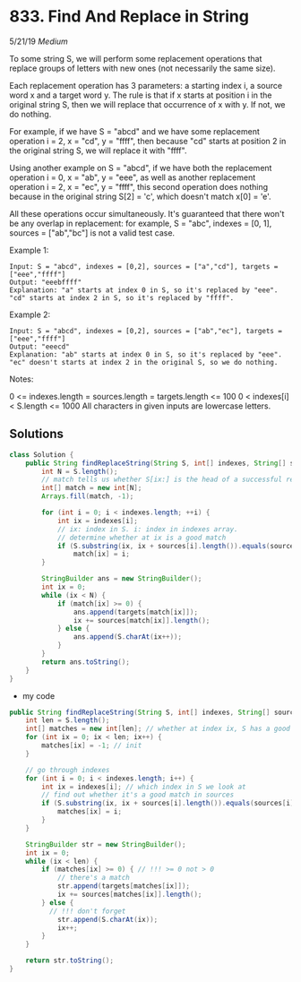 # 833. Find And Replace in String
5/21/19
*Medium*

To some string S, we will perform some replacement operations that replace groups of letters with new ones (not necessarily the same size).

Each replacement operation has 3 parameters: a starting index i, a source word x and a target word y.  The rule is that if x starts at position i in the original string S, then we will replace that occurrence of x with y.  If not, we do nothing.

For example, if we have S = "abcd" and we have some replacement operation i = 2, x = "cd", y = "ffff", then because "cd" starts at position 2 in the original string S, we will replace it with "ffff".

Using another example on S = "abcd", if we have both the replacement operation i = 0, x = "ab", y = "eee", as well as another replacement operation i = 2, x = "ec", y = "ffff", this second operation does nothing because in the original string S[2] = 'c', which doesn't match x[0] = 'e'.

All these operations occur simultaneously.  It's guaranteed that there won't be any overlap in replacement: for example, S = "abc", indexes = [0, 1], sources = ["ab","bc"] is not a valid test case.

Example 1:
```
Input: S = "abcd", indexes = [0,2], sources = ["a","cd"], targets = ["eee","ffff"]
Output: "eeebffff"
Explanation: "a" starts at index 0 in S, so it's replaced by "eee".
"cd" starts at index 2 in S, so it's replaced by "ffff".
```
Example 2:
```
Input: S = "abcd", indexes = [0,2], sources = ["ab","ec"], targets = ["eee","ffff"]
Output: "eeecd"
Explanation: "ab" starts at index 0 in S, so it's replaced by "eee".
"ec" doesn't starts at index 2 in the original S, so we do nothing.
```
Notes:

0 <= indexes.length = sources.length = targets.length <= 100
0 < indexes[i] < S.length <= 1000
All characters in given inputs are lowercase letters.

## Solutions
```Java
class Solution {
    public String findReplaceString(String S, int[] indexes, String[] sources, String[] targets) {
        int N = S.length();
        // match tells us whether S[ix:] is the head of a successful replacement
        int[] match = new int[N];
        Arrays.fill(match, -1);

        for (int i = 0; i < indexes.length; ++i) {
            int ix = indexes[i];
            // ix: index in S. i: index in indexes array.
            // determine whether at ix is a good match
            if (S.substring(ix, ix + sources[i].length()).equals(sources[i]))
                match[ix] = i;
        }

        StringBuilder ans = new StringBuilder();
        int ix = 0;
        while (ix < N) {
            if (match[ix] >= 0) {
                ans.append(targets[match[ix]]);
                ix += sources[match[ix]].length();
            } else {
                ans.append(S.charAt(ix++));
            }
        }
        return ans.toString();
    }
}
```

- my code
```Java
public String findReplaceString(String S, int[] indexes, String[] sources, String[] targets) {
    int len = S.length();
    int[] matches = new int[len]; // whether at index ix, S has a good match with sources
    for (int ix = 0; ix < len; ix++) {
        matches[ix] = -1; // init
    }

    // go through indexes
    for (int i = 0; i < indexes.length; i++) {
        int ix = indexes[i]; // which index in S we look at
        // find out whether it's a good match in sources
        if (S.substring(ix, ix + sources[i].length()).equals(sources[i])) {
            matches[ix] = i;
        }
    }

    StringBuilder str = new StringBuilder();
    int ix = 0;
    while (ix < len) {
        if (matches[ix] >= 0) { // !!! >= 0 not > 0
            // there's a match
            str.append(targets[matches[ix]]);
            ix += sources[matches[ix]].length();
        } else {
          // !!! don't forget
            str.append(S.charAt(ix));
            ix++;
        }
    }

    return str.toString();
}
```

